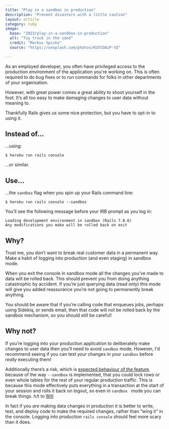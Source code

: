 ```yaml
---
title: "Play in a sandbox in production"
description: "Prevent disasters with a little caution"
layout: article
category: ruby
image:
  base: "2023/play-in-a-sandbox-in-production"
  alt: "Toy truck in the sand"
  credit: "Markus Spiske"
  source: "https://unsplash.com/photos/KU3lOAiP-tQ"

---
```


As an employed developer, you often have privileged access to the production environment of the application you're working on. This is often required to do bug fixes or to run commands for folks in other departments of your organisation.

However, with great power comes a great ability to shoot yourself in the foot. It’s all too easy to make damaging changes to user data without meaning to.

Thankfully Rails gives us some nice protection, but you have to opt-in to using it.

## Instead of…

…using:

```shell
$ heroku run rails console
```

...or similar.

## Use…

…the `sandbox` flag when you spin up your Rails command line:

```shell
$ heroku run rails console --sandbox
```

You’ll see the following message before your IRB prompt as you log in:

```
Loading development environment in sandbox (Rails 7.0.6)
Any modifications you make will be rolled back on exit
```


## Why?

Trust me, you don’t want to break real customer data in a permanent way. Make a habit of logging into production (and even staging) in sandbox mode.

When you exit the console in sandbox mode all the changes you’ve made to data will be rolled back. This should prevent you from doing anything catastrophic by accident. If you’re just querying data (read only) this mode will give you added reassurance you’re not going to permanently break anything.

You should be aware that if you’re calling code that enqueues jobs, perhaps using Sidekiq, or sends email, then that code will not be rolled back by the sandbox mechanism, so you should still be careful!


## Why not?

If you’re logging into your production application to deliberately make changes to user data then you’ll need to avoid `sandbox` mode. However, I'd recommend seeing if you can test your changes in your `sandbox` before _really_ executing them!

Additionally there’s a risk, which is [expected behaviour of the feature](https://github.com/rails/rails/issues/28694), because of the way `--sandbox` is implemented, that you could lock rows or even whole tables for the rest of your regular production traffic. This is because this mode effectively puts everything in a transaction at the start of your session and rolls it back on logout, so even in `sandbox ` mode you can break things. h/t to [Will](https://twitter.com/will_j)

In fact if you _are_ making data changes in production it is better to write, test, and deploy code to make the required changes, rather than “wing it” in the console. Logging into production `rails console` should feel more scary than it does.
